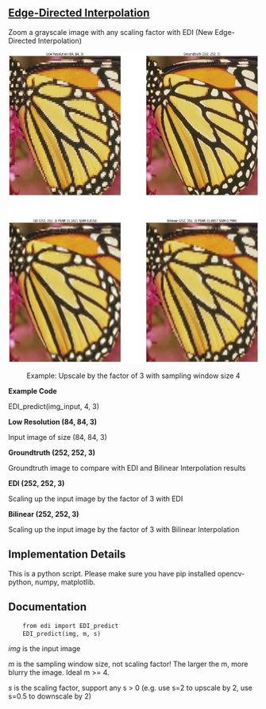 ## [Edge-Directed Interpolation](http://chiranjivi.tripod.com/EDITut.html)

Zoom a grayscale image with any scaling factor with EDI (New Edge-Directed Interpolation)

<p align = 'center'>
<img src = 'images/math_psnr.png' height = '627px'>
</p>
<p align = 'center'>
Example: Upscale by the factor of 3 with sampling window size 4
</p>

**Example Code**

EDI_predict(img_input, 4, 3)

**Low Resolution (84, 84, 3)**

Input image of size (84, 84, 3)

**Groundtruth (252, 252, 3)**

Groundtruth image to compare with EDI and Bilinear Interpolation results

**EDI (252, 252, 3)**

Scaling up the input image by the factor of 3 with EDI

**Bilinear (252, 252, 3)**

Scaling up the input image by the factor of 3 with Bilinear Interpolation

## Implementation Details

This is a python script. Please make sure you have pip installed opencv-python, numpy, matplotlib.

## Documentation

```
    from edi import EDI_predict
    EDI_predict(img, m, s)
```

*img* is the input image
    
*m* is the sampling window size, not scaling factor! The larger the m, more blurry the image. Ideal m >= 4. 

*s* is the scaling factor, support any s > 0 (e.g. use s=2 to upscale by 2, use s=0.5 to downscale by 2)
